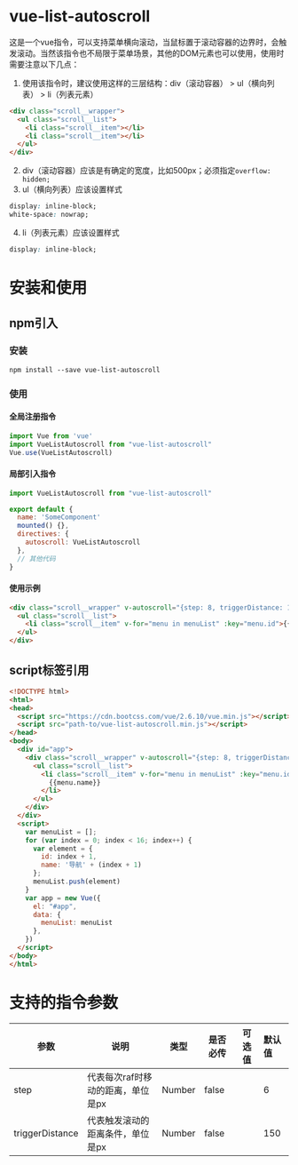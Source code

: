 # vue-list-autoscroll

这是一个vue指令，可以支持菜单横向滚动，当鼠标置于滚动容器的边界时，会触发滚动。当然该指令也不局限于菜单场景，其他的DOM元素也可以使用，使用时需要注意以下几点：

1. 使用该指令时，建议使用这样的三层结构：div（滚动容器） > ul（横向列表） > li（列表元素）

```html
<div class="scroll__wrapper">
  <ul class="scroll__list">
    <li class="scroll__item"></li>
    <li class="scroll__item"></li>
  </ul>
</div>
```

2. div（滚动容器）应该是有确定的宽度，比如500px；必须指定`overflow: hidden;`
3. ul（横向列表）应该设置样式

```css
display: inline-block;
white-space: nowrap;
```

4. li（列表元素）应该设置样式

```css
display: inline-block;
```

# 安装和使用

## npm引入

### 安装

```shell
npm install --save vue-list-autoscroll
```

### 使用

#### 全局注册指令

```javascript
import Vue from 'vue'
import VueListAutoscroll from "vue-list-autoscroll"
Vue.use(VueListAutoscroll)
```

#### 局部引入指令

```javascript
import VueListAutoscroll from "vue-list-autoscroll"

export default {
  name: 'SomeComponent'
  mounted() {},
  directives: {
    autoscroll: VueListAutoscroll
  },
  // 其他代码
}
```

#### 使用示例

```html
<div class="scroll__wrapper" v-autoscroll="{step: 8, triggerDistance: 160}">
  <ul class="scroll__list">
    <li class="scroll__item" v-for="menu in menuList" :key="menu.id">{{menu.name}}</li>
  </ul>
</div>
```

## script标签引用

```html
<!DOCTYPE html>
<html>
<head>
  <script src="https://cdn.bootcss.com/vue/2.6.10/vue.min.js"></script>
  <script src="path-to/vue-list-autoscroll.min.js"></script>
</head>
<body>
  <div id="app">
    <div class="scroll__wrapper" v-autoscroll="{step: 8, triggerDistance: 160}">
      <ul class="scroll__list">
        <li class="scroll__item" v-for="menu in menuList" :key="menu.id">
          {{menu.name}}
        </li>
      </ul>
    </div>
  </div>
  <script>
    var menuList = [];
    for (var index = 0; index < 16; index++) {
      var element = {
        id: index + 1,
        name: '导航' + (index + 1)
      };
      menuList.push(element)
    }
    var app = new Vue({
      el: "#app",
      data: {
        menuList: menuList
      },
    })
  </script>
</body>
</html>
```

# 支持的指令参数

| 参数             | 说明                        | 类型     | 是否必传 | 可选值 | 默认值                                                       |
| ---------------- | --------------------------- | -------- | -------- | ------ | :----------------------------------------------------------- |
| step       | 代表每次raf时移动的距离，单位是px                      | Number   | false    |        | 6                                                            |
| triggerDistance        | 代表触发滚动的距离条件，单位是px                    | Number   | false    |        | 150                                                          |